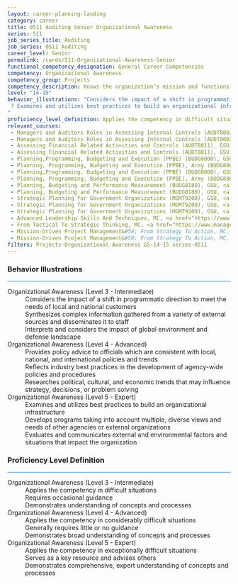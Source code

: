 ```yaml
---
layout: career-planning-landing
category: career
title: 0511 Auditing Senior Organizational Awareness
series: 511
job_series_title: Auditing
job_series: 0511 Auditing
career_level: Senior
permalink: /cards/511-Organizational-Awareness-Senior
functional_competency_designation: General Career Competencies
competency: Organizational Awareness
competency_group: Projects
competency_description: Knows the organization’s mission and functions, and how its social, political, and technological systems work and operates effectively within them; this includes the programs, policies, procedures, rules, and regulations of the organization
level: "14-15"
behavior_illustrations: "Considers the impact of a shift in programmatic direction to meet the needs of local and national customers ? Synthesizes complex information gathered from a variety of external sources and disseminates it to staff ? Interprets and considers the impact of global environment and defense landscape ? Provides policy advice to officials which are consistent with local, national, and international policies and trends ? Reflects industry best practices in the development of agency-wide policies and procedures ? Researches political, cultural, and economic trends that may influence strategy, decisions, or problem solving
 ? Examines and utilizes best practices to build an organizational infrastructure ?       Develops programs taking into account multiple, diverse views and needs of other agencies or external organizations ? Evaluates and communicates external and environmental factors and situations that impact the organization
"
proficiency_level_definition: Applies the competency in difficult situations ? Requires occasional guidance ? Demonstrates understanding of concepts and processes ? Applies the competency in considerably difficult situations ? Generally requires little or no guidance ? Demonstrates broad understanding of concepts and processes ? Applies the competency in exceptionally difficult situations ? Serves as a key resource and advises others ? Demonstrates comprehensive, expert understanding of concepts and processes
relevant_courses: 
 - Managers and Auditors Roles in Assessing Internal Controls (AUDT8003), GSU, <a href="https://www.LearnAtGSUSA.com/AUDT8013">https://www.LearnAtGSUSA.com/AUDT8013</a>
 - Managers and Auditors Roles in Assessing Internal Controls (AUDT8003), GSU, <a href="https://www.LearnAtGSUSA.com/AUDT8017">https://www.LearnAtGSUSA.com/AUDT8017</a>
 - Assessing Financial Related Activities and Controls (AUDT8811), GSU, <a href="https://www.LearnAtGSUSA.com/AUDT8817">https://www.LearnAtGSUSA.com/AUDT8817</a>
 - Assessing Financial Related Activities and Controls (AUDT8811), GSU, <a href="https://www.LearnAtGSUSA.com/AUDT8821">https://www.LearnAtGSUSA.com/AUDT8821</a>
 - Planning,Programming, Budgeting and Execution (PPBE) (BUDG8000), GSU, <a href="https://www.LearnAtGSUSA.com/BUDG8006">https://www.LearnAtGSUSA.com/BUDG8006</a>
 - Planning, Programming, Budgeting and Execution (PPBE), Army (BUDG8001), GSU, <a href="https://www.LearnAtGSUSA.com/BUDG8007">https://www.LearnAtGSUSA.com/BUDG8007</a>
 - Planning,Programming, Budgeting and Execution (PPBE) (BUDG8000), GSU, <a href="https://www.LearnAtGSUSA.com/BUDG8010">https://www.LearnAtGSUSA.com/BUDG8010</a>
 - Planning, Programming, Budgeting and Execution (PPBE), Army (BUDG8001), GSU, <a href="https://www.LearnAtGSUSA.com/BUDG8011">https://www.LearnAtGSUSA.com/BUDG8011</a>
 - Planning, Budgeting and Performance Measurement (BUDG8180), GSU, <a href="https://www.LearnAtGSUSA.com/BUDG8182">https://www.LearnAtGSUSA.com/BUDG8182</a>
 - Planning, Budgeting and Performance Measurement (BUDG8180), GSU, <a href="https://www.LearnAtGSUSA.com/BUDG8186">https://www.LearnAtGSUSA.com/BUDG8186</a>
 - Strategic Planning for Government Organizations (MGMT9200), GSU, <a href="https://www.LearnAtGSUSA.com/MGMT9202">https://www.LearnAtGSUSA.com/MGMT9202</a>
 - Strategic Planning for Government Organizations (MGMT9200), GSU, <a href="https://www.LearnAtGSUSA.com/MGMT9206">https://www.LearnAtGSUSA.com/MGMT9206</a>
 - Strategic Planning for Government Organizations (MGMT9200), GSU, <a href="https://www.LearnAtGSUSA.com/MGMT9210">https://www.LearnAtGSUSA.com/MGMT9210</a>
 - Advanced Leadership Skills And Techniques, MC, <a href="https://www.managementconcepts.com/course/id/4002?utm_source=CFOportal&utm_medium=listing&utm_campaign=CFOTTEP&utm_id=23FM">https://www.managementconcepts.com/course/id/4002?utm_source=CFOportal&utm_medium=listing&utm_campaign=CFOTTEP&utm_id=23FM</a>
 - From Tactical To Strategic Thinking, MC, <a href="https://www.managementconcepts.com/course/id/4062?utm_source=CFOportal&utm_medium=listing&utm_campaign=CFOTTEP&utm_id=23FM">https://www.managementconcepts.com/course/id/4062?utm_source=CFOportal&utm_medium=listing&utm_campaign=CFOTTEP&utm_id=23FM</a>
 - Mission-Driven Project Management&#58; From Strategy To Action, MC, <a href="https://www.managementconcepts.com/course/id/6188?utm_source=CFOportal&utm_medium=listing&utm_campaign=CFOTTEP&utm_id=23FM">https://www.managementconcepts.com/course/id/6188?utm_source=CFOportal&utm_medium=listing&utm_campaign=CFOTTEP&utm_id=23FM</a>
 - Mission-Driven Project Management&#58; From Strategy To Action, MC, <a href="https://www.managementconcepts.com/course/id/6188?utm_source=CFOportal&utm_medium=listing&utm_campaign=CFOTTEP&utm_id=23FM">https://www.managementconcepts.com/course/id/6188?utm_source=CFOportal&utm_medium=listing&utm_campaign=CFOTTEP&utm_id=23FM</a>
filters: Projects-Organizational-Awareness GS-14-15 series-0511
---
```


<div class="desktop:grid-col-6 margin-y-3">
  <div class="border-top-2 bg-white padding-3 shadow-5 height-full members-hover border-1px button-border border-top-blue radius-lg card-text-color">
    <h3>Behavior Illustrations</h3>
    <hr style="background-color: #2680EB !important;"/>
    <dl class="text-base card-content-color"><dt>Organizational Awareness (Level 3 - Intermediate)</dt><dd>Considers the impact of a shift in programmatic direction to meet the needs of local and national customers </dd><dd> Synthesizes complex information gathered from a variety of external sources and disseminates it to staff </dd><dd> Interprets and considers the impact of global environment and defense landscape</dd><dt>Organizational Awareness (Level 4 - Advanced)</dt><dd>Provides policy advice to officials which are consistent with local, national, and international policies and trends </dd><dd> Reflects industry best practices in the development of agency-wide policies and procedures </dd><dd> Researches political, cultural, and economic trends that may influence strategy, decisions, or problem solving
</dd><dt>Organizational Awareness (Level 5 - Expert)</dt><dd>Examines and utilizes best practices to build an organizational infrastructure </dd><dd>       Develops programs taking into account multiple, diverse views and needs of other agencies or external organizations </dd><dd> Evaluates and communicates external and environmental factors and situations that impact the organization
</dd></dl>
  </div>
</div>
<div class="desktop:grid-col-6 margin-y-3">
  <div class="border-top-2 bg-white padding-3 shadow-5 height-full members-hover border-1px button-border border-top-blue radius-lg card-text-color">
    <h3>Proficiency Level Definition</h3>
     <hr style="background-color: #2680EB !important;"/>
    <dl class="text-base card-content-color"><dt>Organizational Awareness (Level 3 - Intermediate)</dt><dd>Applies the competency in difficult situations </dd><dd> Requires occasional guidance </dd><dd> Demonstrates understanding of concepts and processes</dd><dt>Organizational Awareness (Level 4 - Advanced)</dt><dd>Applies the competency in considerably difficult situations </dd><dd> Generally requires little or no guidance </dd><dd> Demonstrates broad understanding of concepts and processes</dd><dt>Organizational Awareness (Level 5 - Expert)</dt><dd>Applies the competency in exceptionally difficult situations </dd><dd> Serves as a key resource and advises others </dd><dd> Demonstrates comprehensive, expert understanding of concepts and processes</dd></dl>
  </div>
</div>